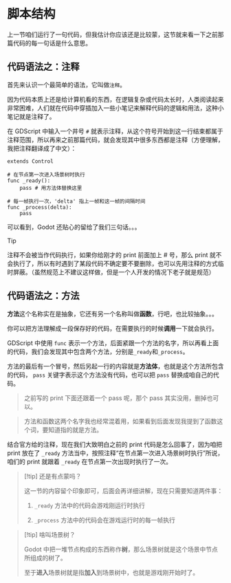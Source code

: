 # 脚本结构

上一节咱们运行了一句代码，但我估计你应该还是比较蒙，这节就来看一下之前那篇代码的每一句话是什么意思。

## 代码语法之：注释

首先来认识一个最简单的语法，它叫做`注释`。

因为代码本质上还是给计算机看的东西，在逻辑复杂或代码太长时，人类阅读起来非常困难，人们就在代码中穿插加入一些小笔记来解释代码的逻辑和用法，这种小笔记就是注释了。

在 GDScript 中输入一个井号 `#` 就表示注释，从这个符号开始到这一行结束都属于注释范围，所以再来之前那篇代码，就会发现其中很多东西都是注释（方便理解，我把注释翻译成了中文）：

```gdscript
extends Control

# 在节点第一次进入场景树时执行
func _ready():
	pass # 用方法体替换这里

# 每一帧执行一次，'delta' 指上一帧和这一帧的间隔时间
func _process(delta):
	pass
```

可以看到，Godot 还贴心的留给了我们三句话。。。

> [!tip]
>
> 注释不会被当作代码执行，如果你给刚才的 print 前面加上 # 号，那么 print 就不会执行了，所以有时遇到了某段代码不确定要不要删除，也可以先用注释的方式临时屏蔽。（虽然规范上不建议这样做，但是一个人开发的情况下老子就是规范）

## 代码语法之：方法

**方法**这个名称实在是抽象，它还有另一个名称叫做**函数**，行吧，也比较抽象。。。

你可以把方法理解成一段保存好的代码，在需要执行的时候**调用**一下就会执行。

GDScript 中使用 `func` 表示一个方法，后面紧跟一个方法的名字，所以再看上面的代码，我们会发现其中包含两个方法，分别是`_ready`和`_process`。

方法的最后有一个冒号，然后另起一行的内容就是**方法体**，也就是这个方法所包含的代码， `pass` 关键字表示这个方法没有代码，也可以把 `pass` 替换成咱自己的代码。

> 之前写的 print 下面还跟着一个 pass 呢，那个 pass 其实没用，删掉也可以。

> 方法和函数这两个名字我也经常混着用，如果看到后面发现我提到了函数这个词，要知道指的就是方法。

结合官方给的注释，现在我们大致明白之前的 print 代码是怎么回事了，因为咱把 print 放在了 `_ready` 方法当中，按照注释“在节点第一次进入场景树时执行”所说，咱们的 print 就跟着 `_ready` 在节点第一次出现时执行了一次。

> [!tip] 还是有点蒙吗？
>
> 这一节的内容留个印象即可，后面会再详细讲解，现在只需要知道两件事：
>
> 1. `_ready` 方法中的代码会游戏刚运行时执行
>
> 2. `_process` 方法中的代码会在游戏运行时的每一帧执行

> [!tip] 啥叫场景树？
>
> Godot 中把一堆节点构成的东西称作**树**，那么场景树就是这个场景中节点所组成的树了。
>
> 至于**进入**场景树就是指**加入**到场景树中，也就是游戏刚开始时了。

